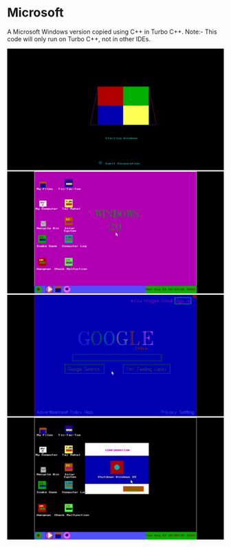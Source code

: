 # Microsoft
A Microsoft Windows version copied using C++ in Turbo C++.
Note:- This code will only run on Turbo C++, not in other IDEs.

![](images/First.jpg)
![](images/Second.jpg)
![](images/Third.png)
![](images/Seventh.jpg)
